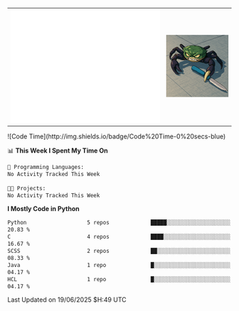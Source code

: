 <table cellspacing="0" cellpadding="0">
    <tr>
        <td class="metrics">
            <picture>
                <img src="./github-metrics.svg"/>
            </picture>
        </td>
        <td class="image">
            <picture>
                <img src="./crap.png" width="400">
            </picture>
        </td>
    </tr>
</table>
<!--START_SECTION:waka-->
![Code Time](http://img.shields.io/badge/Code%20Time-0%20secs-blue)

📊 **This Week I Spent My Time On** 

```text
💬 Programming Languages: 
No Activity Tracked This Week

🐱‍💻 Projects: 
No Activity Tracked This Week
```

**I Mostly Code in Python** 

```text
Python                   5 repos             █████░░░░░░░░░░░░░░░░░░░░   20.83 % 
C                        4 repos             ████░░░░░░░░░░░░░░░░░░░░░   16.67 % 
SCSS                     2 repos             ██░░░░░░░░░░░░░░░░░░░░░░░   08.33 % 
Java                     1 repo              █░░░░░░░░░░░░░░░░░░░░░░░░   04.17 % 
HCL                      1 repo              █░░░░░░░░░░░░░░░░░░░░░░░░   04.17 % 
```




 Last Updated on 19/06/2025 $H:49 UTC
<!--END_SECTION:waka-->
